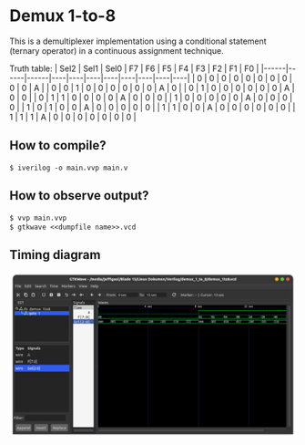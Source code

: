 # Demux 1-to-8
This is a demultiplexer implementation using a conditional statement (ternary operator) in a continuous assignment technique.

Truth table:
| Sel2 | Sel1 | Sel0 | F7 | F6 | F5 | F4 | F3 | F2 | F1 | F0 |
|------|------|------|----|----|----|----|----|----|----|----|
| 0    | 0    | 0    | 0  | 0  | 0  | 0  | 0  | 0  | 0  | A  |
| 0    | 0    | 1    | 0  | 0  | 0  | 0  | 0  | 0  | A  | 0  |
| 0    | 1    | 0    | 0  | 0  | 0  | 0  | 0  | A  | 0  | 0  |
| 0    | 1    | 1    | 0  | 0  | 0  | 0  | A  | 0  | 0  | 0  |
| 1    | 0    | 0    | 0  | 0  | 0  | A  | 0  | 0  | 0  | 0  |
| 1    | 0    | 1    | 0  | 0  | A  | 0  | 0  | 0  | 0  | 0  |
| 1    | 1    | 0    | 0  | A  | 0  | 0  | 0  | 0  | 0  | 0  |
| 1    | 1    | 1    | A  | 0  | 0  | 0  | 0  | 0  | 0  | 0  |

## How to compile?
```
$ iverilog -o main.vvp main.v
```

## How to observe output?
```
$ vvp main.vvp
$ gtkwave <<dumpfile name>>.vcd
```
## Timing diagram
![Timing](screenshot.png)
